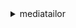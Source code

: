 <details>

<summary>
mediatailor
</summary>

- <details><summary>create-channel</summary>

  * --channel-name
  * --outputs
  * --playback-mode
  * --tags
  * --cli-input-json
  * --cli-input-yaml
  * --generate-cli-skeleton


- <details><summary>create-program</summary>

  * --ad-breaks
  * --channel-name
  * --program-name
  * --schedule-configuration
  * --source-location-name
  * --vod-source-name
  * --cli-input-json
  * --cli-input-yaml
  * --generate-cli-skeleton


- <details><summary>create-source-location</summary>

  * --access-configuration
  * --default-segment-delivery-configuration
  * --http-configuration
  * --source-location-name
  * --tags
  * --cli-input-json
  * --cli-input-yaml
  * --generate-cli-skeleton


- <details><summary>create-vod-source</summary>

  * --http-package-configurations
  * --source-location-name
  * --tags
  * --vod-source-name
  * --cli-input-json
  * --cli-input-yaml
  * --generate-cli-skeleton


- <details><summary>delete-channel</summary>

  * --channel-name
  * --cli-input-json
  * --cli-input-yaml
  * --generate-cli-skeleton


- <details><summary>delete-channel-policy</summary>

  * --channel-name
  * --cli-input-json
  * --cli-input-yaml
  * --generate-cli-skeleton


- <details><summary>delete-playback-configuration</summary>

  * --name
  * --cli-input-json
  * --cli-input-yaml
  * --generate-cli-skeleton


- <details><summary>delete-program</summary>

  * --channel-name
  * --program-name
  * --cli-input-json
  * --cli-input-yaml
  * --generate-cli-skeleton


- <details><summary>delete-source-location</summary>

  * --source-location-name
  * --cli-input-json
  * --cli-input-yaml
  * --generate-cli-skeleton


- <details><summary>delete-vod-source</summary>

  * --source-location-name
  * --vod-source-name
  * --cli-input-json
  * --cli-input-yaml
  * --generate-cli-skeleton


- <details><summary>describe-channel</summary>

  * --channel-name
  * --cli-input-json
  * --cli-input-yaml
  * --generate-cli-skeleton


- <details><summary>describe-program</summary>

  * --channel-name
  * --program-name
  * --cli-input-json
  * --cli-input-yaml
  * --generate-cli-skeleton


- <details><summary>describe-source-location</summary>

  * --source-location-name
  * --cli-input-json
  * --cli-input-yaml
  * --generate-cli-skeleton


- <details><summary>describe-vod-source</summary>

  * --source-location-name
  * --vod-source-name
  * --cli-input-json
  * --cli-input-yaml
  * --generate-cli-skeleton


- <details><summary>get-channel-policy</summary>

  * --channel-name
  * --cli-input-json
  * --cli-input-yaml
  * --generate-cli-skeleton


- <details><summary>get-channel-schedule</summary>

  * --channel-name
  * --duration-minutes
  * --cli-input-json
  * --cli-input-yaml
  * --starting-token
  * --page-size
  * --max-items
  * --generate-cli-skeleton


- <details><summary>get-playback-configuration</summary>

  * --name
  * --cli-input-json
  * --cli-input-yaml
  * --generate-cli-skeleton


- <details><summary>help</summary>

  * 


- <details><summary>list-alerts</summary>

  * --resource-arn
  * --cli-input-json
  * --cli-input-yaml
  * --starting-token
  * --page-size
  * --max-items
  * --generate-cli-skeleton


- <details><summary>list-channels</summary>

  * --cli-input-json
  * --cli-input-yaml
  * --starting-token
  * --page-size
  * --max-items
  * --generate-cli-skeleton


- <details><summary>list-playback-configurations</summary>

  * --cli-input-json
  * --cli-input-yaml
  * --starting-token
  * --page-size
  * --max-items
  * --generate-cli-skeleton


- <details><summary>list-source-locations</summary>

  * --cli-input-json
  * --cli-input-yaml
  * --starting-token
  * --page-size
  * --max-items
  * --generate-cli-skeleton


- <details><summary>list-tags-for-resource</summary>

  * --resource-arn
  * --cli-input-json
  * --cli-input-yaml
  * --generate-cli-skeleton


- <details><summary>list-vod-sources</summary>

  * --source-location-name
  * --cli-input-json
  * --cli-input-yaml
  * --starting-token
  * --page-size
  * --max-items
  * --generate-cli-skeleton


- <details><summary>put-channel-policy</summary>

  * --channel-name
  * --policy
  * --cli-input-json
  * --cli-input-yaml
  * --generate-cli-skeleton


- <details><summary>put-playback-configuration</summary>

  * --ad-decision-server-url
  * --avail-suppression
  * --bumper
  * --cdn-configuration
  * --configuration-aliases
  * --dash-configuration
  * --live-pre-roll-configuration
  * --manifest-processing-rules
  * --name
  * --personalization-threshold-seconds
  * --slate-ad-url
  * --tags
  * --transcode-profile-name
  * --video-content-source-url
  * --cli-input-json
  * --cli-input-yaml
  * --generate-cli-skeleton


- <details><summary>start-channel</summary>

  * --channel-name
  * --cli-input-json
  * --cli-input-yaml
  * --generate-cli-skeleton


- <details><summary>stop-channel</summary>

  * --channel-name
  * --cli-input-json
  * --cli-input-yaml
  * --generate-cli-skeleton


- <details><summary>tag-resource</summary>

  * --resource-arn
  * --tags
  * --cli-input-json
  * --cli-input-yaml
  * --generate-cli-skeleton


- <details><summary>untag-resource</summary>

  * --resource-arn
  * --tag-keys
  * --cli-input-json
  * --cli-input-yaml
  * --generate-cli-skeleton


- <details><summary>update-channel</summary>

  * --channel-name
  * --outputs
  * --cli-input-json
  * --cli-input-yaml
  * --generate-cli-skeleton


- <details><summary>update-source-location</summary>

  * --access-configuration
  * --default-segment-delivery-configuration
  * --http-configuration
  * --source-location-name
  * --cli-input-json
  * --cli-input-yaml
  * --generate-cli-skeleton


- <details><summary>update-vod-source</summary>

  * --http-package-configurations
  * --source-location-name
  * --vod-source-name
  * --cli-input-json
  * --cli-input-yaml
  * --generate-cli-skeleton


</details>

